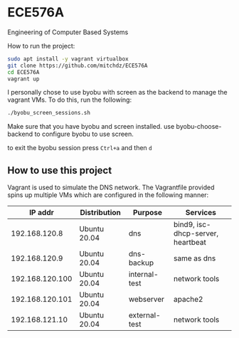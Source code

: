 # ECE576A
Engineering of Computer Based Systems

How to run the project:
```bash
sudo apt install -y vagrant virtualbox
git clone https://github.com/mitchdz/ECE576A
cd ECE576A
vagrant up
```

I personally chose to use byobu with screen as the backend to manage the vagrant VMs. To do this, run the following:
```bash
./byobu_screen_sessions.sh
```

Make sure that you have byobu and screen installed. use byobu-choose-backend to configure byobu to use screen.

to exit the byobu session press `Ctrl+a` and then `d`




## How to use this project
Vagrant is used to simulate the DNS network. The Vagrantfile provided spins up multiple VMs which are configured in the following manner:

| IP addr | Distribution | Purpose | Services |
| --- | --- | --- | -- |
| 192.168.120.8 | Ubuntu 20.04 | dns | bind9, isc-dhcp-server, heartbeat |
| 192.168.120.9 | Ubuntu 20.04 | dns-backup | same as dns |
| 192.168.120.100 | Ubuntu 20.04 | internal-test | network tools |
| 192.168.120.101 | Ubuntu 20.04 | webserver | apache2 |
| 192.168.121.10 | Ubuntu 20.04 | external-test | network tools|
